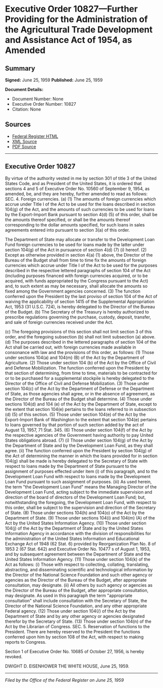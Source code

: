 # Executive Order 10827—Further Providing for the Administration of the Agricultural Trade Development and Assistance Act of 1954, as Amended

## Summary

**Signed:** June 25, 1959
**Published:** June 25, 1959

**Document Details:**
- Document Number: None
- Executive Order Number: 10827
- Citation: None

## Sources
- [Federal Register HTML](https://www.presidency.ucsb.edu/documents/executive-order-10827-further-providing-for-the-administration-the-agricultural-trade)
- [XML Source](None)
- [PDF Source](None)

---

## Executive Order 10827

By virtue of the authority vested in me by section 301 of title 3 of the United States Code, and as President of the United States, it is ordered that sections 4 and 5 of Executive Order No. 10560 of September 9, 1954, as amended, be, and they are hereby, further amended to read as follows:
SEC. 4. Foreign currencies. (a) (1) The amounts of foreign currencies which accrue under Title I of the Act to be used for the loans described in section 104(g) of the Act, and the amounts of such currencies to be used for loans by the Export-Import Bank pursuant to section 4(d) (5) of this order, shall be the amounts thereof specified, or shall be the amounts thereof corresponding to the dollar amounts specified, for such loans in sales agreements entered into pursuant to section 3(a) of this order.

The Department of State may allocate or transfer to the Development Loan Fund foreign currencies to be used for loans made by the latter under section 104(g) of the Act in pursuance of section 4(d) (7) (i) hereof.
    (2) Except as otherwise provided in section 4(a) (1) above, the Director of the Bureau of the Budget shall from time to time fix the amounts of foreign currencies which accrue under Title I of the Act to be used for the purposes described in the respective lettered paragraphs of section 104 of the Act (including purposes financed with foreign currencies acquired, or to be acquired, with funds appropriated by the Congress pursuant to the Act) and, to such extent as may be necessary, shall allocate the amounts so fixed among the Government agencies concerned.
    (3) The function conferred upon the President by the last proviso of section 104 of the Act of waiving the applicability of section 1415 of the Supplemental Appropriation Act, 1953 (31 U.S.C. 724), is hereby delegated to the Director of the Bureau of the Budget.
(b) The Secretary of the Treasury is hereby authorized to prescribe regulations governing the purchase, custody, deposit, transfer, and sale of foreign currencies received under the Act.

(c) The foregoing provisions of this section shall not limit section 3 of this order, and the foregoing subsection (b) shall not limit subsection (a) above.
(d) The purposes described in the lettered paragraphs of section 104 of the Act shall be carried out, with foreign currencies made available in consonance with law and the provisions of this order, as follows:
    (1) Those under sections 104(a) and 104(m) (B) of the Act by the Department of Agriculture.
    (2) Those under section 104 (b) of the Act by the Office of Civil and Defense Mobilization. The function conferred upon the President by that section of determining, from time to time, materials to be contracted for or to be purchased for a supplemental stockpile is hereby delegated to the Director of the Office of Civil and Defense Mobilization.
    (3) Those under section 104(c) of the Act by the Department of Defense or the Department of State, as those agencies shall agree, or in the absence of agreement, as the Director of the Bureau of the Budget shall determine.
    (4) Those under sections 104(d) and 104 (e) of the Act by the Department of State, except to the extent that section 104(e) pertains to the loans referred to in subsection (d) (5) of this section.
    (5) Those under section 104(e) of the Act by the Export-Import Bank of Washington to the extent that section 104(e) pertains to loans governed by that portion of such section added by the act of August 13, 1957, 71 Stat. 345.
    (6) Those under section 104(f) of the Act by the respective agencies of the Government having authority to pay United States obligations abroad.
    (7) (i) Those under section 104(g) of the Act by the Department of State and by the Development Loan Fund, as they shall agree. (ii) The function conferred upon the President by section 104(g) of the Act of determining the manner in which the loans provided for in section 104(g) shall be made is hereby delegated to the Secretary of State with respect to loans made by the Department of State pursuant to the assignment of purposes effected under item (i) of this paragraph, and to the Development Loan Fund with respect to loans made by the Development Loan Fund pursuant to such assignment of purposes. (iii) As used herein, the term "the Development Loan Fund" means the Managing Director of the Development Loan Fund, acting subject to the immediate supervision and direction of the board of directors of the Development Loan Fund; but, notwithstanding the foregoing, the Development Loan Fund, with respect to this order, shall be subject to the supervision and direction of the Secretary of State.
    (8) Those under sections 104(h) and 104(o) of the Act by the Department of State.
    (9) Those under sections 104(i) and 104(m) (A) of the Act by the United States Information Agency.
    (10) Those under section 104(j) of the Act by the Department of State and by the United States Information Agency in accordance with the division of responsibilities for the administration of the United States Information and Educational Exchange Act of 1948 (62 Stat. 6) provided by Reorganization Plan No. 8 of 1953 2 (67 Stat. 642) and Executive Order No. 10477 s of August 1, 1953, and by subsequent agreement between the Department of State and the United States Information Agency.
    (11) Those under section 104(k) of the Act as follows: (i) Those with respect to collecting, collating, translating, abstracting, and disseminating scientific and technological information by the Director of the National Science Foundation and such other agency or agencies as the Director of the Bureau of the Budget, after appropriate consultation, may designate. (ii) All others by such agency or agencies as the Director of the Bureau of the Budget, after appropriate consultation, may designate. As used in this paragraph the term "appropriate consultation" shall include consultation with the Secretary of State, the Director of the National Science Foundation, and any other appropriate Federal agency.
    (12) Those under section 104(/) of the Act by the Department of State and by any other agency or agencies designated therefor by the Secretary of State.
    (13) Those under section 104(n) of the Act by the Librarian of Congress.
SEC. 5. Reservation of functions to the President. There are hereby reserved to the President the functions conferred upon him by section 108 of the Act, with respect to making reports to Congress.

Section 1 of Executive Order No. 10685 of October 27, 1956, is hereby revoked.

DWIGHT D. EISENHOWER
THE WHITE HOUSE,
June 25, 1959.

---

*Filed by the Office of the Federal Register on June 25, 1959*
